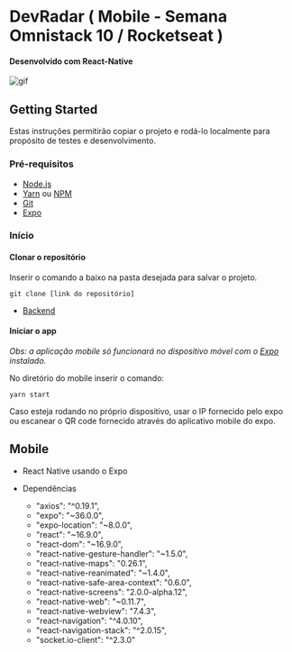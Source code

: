 
# DevRadar ( Mobile - Semana Omnistack 10 / Rocketseat )

#### Desenvolvido com React-Native

![gif](https://github.com/EsdrasCaetano/omnistack10-mobile/blob/master/rd-mobile.gif)

## Getting Started

Estas instruções permitirão copiar o projeto e rodá-lo localmente para propósito de testes e desenvolvimento.

### Pré-requisitos

- [Node.js](https://nodejs.org/en/)
- [Yarn](https://yarnpkg.com/lang/en/) ou [NPM](https://www.npmjs.com/get-npm)
- [Git](https://git-scm.com/)
- [Expo](https://expo.io/)

### Início

#### Clonar o repositório

Inserir o comando a baixo na pasta desejada para salvar o projeto.

`git clone [link do repositório]`

- [Backend](https://github.com/EsdrasCaetano/omnistack10-backend)

#### Iniciar o app
*Obs: a aplicação mobile só funcionará no dispositivo móvel com o [Expo](https://expo.io/) instalado.*

No diretório do mobile inserir o comando:

`yarn start`

Caso esteja rodando no próprio dispositivo, usar o IP fornecido pelo expo ou escanear o QR code fornecido através do aplicativo mobile do expo.

## Mobile

- React Native usando o Expo

- Dependências

  - "axios": "^0.19.1",
  - "expo": "~36.0.0",
  - "expo-location": "~8.0.0",
  - "react": "~16.9.0",
  - "react-dom": "~16.9.0",
  - "react-native-gesture-handler": "~1.5.0",
  - "react-native-maps": "0.26.1",
  - "react-native-reanimated": "~1.4.0",
  - "react-native-safe-area-context": "0.6.0",
  - "react-native-screens": "2.0.0-alpha.12",
  - "react-native-web": "~0.11.7",
  - "react-native-webview": "7.4.3",
  - "react-navigation": "^4.0.10",
  - "react-navigation-stack": "^2.0.15",
  - "socket.io-client": "^2.3.0"
